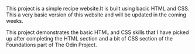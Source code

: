This project is a simple recipe website.It is built using bacic
HTML and CSS. This a very basic version of this website and will be
updated in the coming weeks.

This project demonstrates the basic HTML and CSS skills that I have picked
up after completing the HTML section and a bit of CSS section of the Foundations part of
The Odin Project. 